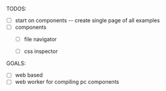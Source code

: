 TODOS:

- [ ] start on components -- create single page of all examples
- [ ] components
  - [ ] file navigator
  - [ ] css inspector
  

GOALS:

- [ ] web based
- [ ] web worker for compiling pc components